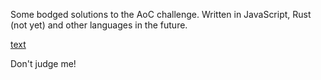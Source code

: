 Some bodged solutions to the AoC challenge. Written in JavaScript, Rust (not yet) and other languages in the future.

[text](https://adventofcode.com/)

Don't judge me!